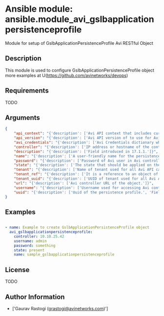 # Ansible module: ansible.module_avi_gslbapplicationpersistenceprofile


Module for setup of GslbApplicationPersistenceProfile Avi RESTful Object

## Description

This module is used to configure GslbApplicationPersistenceProfile object
more examples at U(https://github.com/avinetworks/devops)

## Requirements

TODO

## Arguments

``` json
{
    "api_context": "{'description': ['Avi API context that includes current session ID and CSRF Token.', 'This allows user to perform single login and re-use the session.'], 'version_added': '2.5'}",
    "api_version": "{'description': ['Avi API version of to use for Avi API and objects.'], 'default': '16.4.4'}",
    "avi_credentials": "{'description': ['Avi Credentials dictionary which can be used in lieu of enumerating Avi Controller login details.'], 'version_added': '2.5'}",
    "controller": "{'description': ['IP address or hostname of the controller. The default value is the environment variable C(AVI_CONTROLLER).'], 'default': ''}",
    "description": "{'description': ['Field introduced in 17.1.1.']}",
    "name": "{'description': ['A user-friendly name for the persistence profile.', 'Field introduced in 17.1.1.'], 'required': True}",
    "password": "{'description': ['Password of Avi user in Avi controller. The default value is the environment variable C(AVI_PASSWORD).'], 'default': ''}",
    "state": "{'description': ['The state that should be applied on the entity.'], 'default': 'present', 'choices': ['absent', 'present']}",
    "tenant": "{'description': ['Name of tenant used for all Avi API calls and context of object.'], 'default': 'admin'}",
    "tenant_ref": "{'description': ['It is a reference to an object of type tenant.', 'Field introduced in 17.1.1.']}",
    "tenant_uuid": "{'description': ['UUID of tenant used for all Avi API calls and context of object.'], 'default': ''}",
    "url": "{'description': ['Avi controller URL of the object.']}",
    "username": "{'description': ['Username used for accessing Avi controller. The default value is the environment variable C(AVI_USERNAME).'], 'default': ''}",
    "uuid": "{'description': ['Uuid of the persistence profile.', 'Field introduced in 17.1.1.']}",
}
```

## Examples


``` yaml

- name: Example to create GslbApplicationPersistenceProfile object
  avi_gslbapplicationpersistenceprofile:
    controller: 10.10.25.42
    username: admin
    password: something
    state: present
    name: sample_gslbapplicationpersistenceprofile

```

## License

TODO

## Author Information
  - ['Gaurav Rastogi (grastogi@avinetworks.com)']
